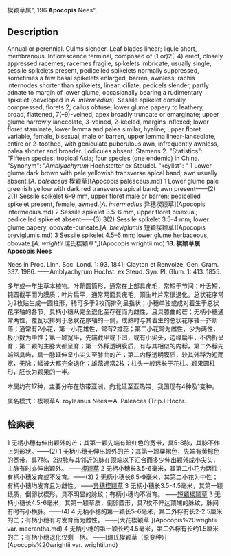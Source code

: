 楔颖草属",
196.**Apocopis** Nees",

## Description
Annual or perennial. Culms slender. Leaf blades linear; ligule short, membranous. Inflorescence terminal, composed of (1 or)2(–4) erect, closely appressed racemes; racemes fragile, spikelets imbricate, usually single, sessile spikelets present, pedicelled spikelets normally suppressed, sometimes a few basal spikelets enlarged, barren, awnless; rachis internodes shorter than spikelets, linear, ciliate; pedicels slender, partly adnate to margin of lower glume, occasionally bearing a rudimentary spikelet (developed in *A. intermedius*). Sessile spikelet dorsally compressed, florets 2; callus obtuse; lower glume papery to leathery, broad, flattened, 7(–9)-veined, apex broadly truncate or emarginate; upper glume narrowly lanceolate, 3-veined, 2-keeled, margins inflexed; lower floret staminate, lower lemma and palea similar, hyaline; upper floret variable, female, bisexual, male or barren, upper lemma linear-lanceolate, entire or 2-toothed, with geniculate puberulous awn, infrequently awnless, palea shorter and broader. Lodicules absent. Stamens 2.
  "Statistics": "Fifteen species: tropical Asia; four species (one endemic) in China.
  "Synonym": "*Amblyachyrum* Hochstetter ex Steudel.
  "keylist": "
1 Lower glume dark brown with pale yellowish transverse apical band; awn usually absent.[*A. paleaceus* 楔颖草](Apocopis paleaceus.md)
1 Lower glume pale greenish yellow with dark red transverse apical band; awn present——(2)
2(1) Sessile spikelet 6–9 mm, upper floret male or barren; pedicelled spikelet present, female, awned.[*A. intermedius* 异穗楔颖草](Apocopis intermedius.md)
2 Sessile spikelet 3.5–6 mm, upper floret bisexual; pedicelled spikelet absent——(3)
3(2) Sessile spikelet 3.5–4 mm; lower glume papery, obovate-cuneate.[*A. breviglumis* 短颖楔颖草](Apocopis breviglumis.md)
3 Sessile spikelet 4.5–6 mm; lower glume herbaceous, obovate.[*A. wrightii* 瑞氏楔颖草",](Apocopis wrightii.md)
**18. 楔颖草属 Apocopis Nees**

Nees in Proc. Linn. Soc. Lond. 1: 93. 1841; Clayton et Renvoize, Gen. Gram. 337. 1986. ——Amblyachyrum Hochst. ex Steud. Syn. Pl. Glum. 1: 413. 1855.

多年或一年生草本植物。叶鞘圆筒形，通常在上部具疣毛，常短于节间；叶舌短，钝圆截平而为膜质；叶片扁平，通常两面具疣毛，顶生叶片常很退化。总状花序常为2枚贴生成一圆柱形，稀可多于2枚而排列呈指状；小穗单独或成对着生于总状花序轴的各节，具柄小穗从完全退化至存在而为雌性，且具膝曲的芒；无柄小穗通常两性，覆瓦状排列于总状花序轴的一侧，成熟时与其着生的总状花序轴一齐断落；通常有2小花，第一小花雄性，常有2雄蕊；第二小花常为雌性，少为两性，极小数为中性；第一颖宽平，先端截平或下凹，或有小尖头，边缘扁平，不内折呈脊；第二颖的主脉大都呈脊；第一外稃透明膜质，有与其相似的内稃，第二外稃先端常具齿，具一脉延伸呈小尖头至膝曲的芒；第二内稃透明膜质，较其外稃为短而宽，无脉；鳞被大都完全退化；雄蕊通常2枚；柱头一般远长于花柱。颖果圆柱形，胚长为颖果的一半。

本属约有17种，主要分布在热带亚洲，向北延至亚热带，我国现有4种及1变种。

属名模式：楔颖草A. royleanus Nees＝A. Paleacea (Trip.) Hochr.

## 检索表

1 无柄小穗有伸出颖外的芒；其第一颖先端有暗红色的宽带，具5-8脉，其脉不作上列形状。——(2)
1 无柄小穗无伸出颖外的芒；其第一颖栗褐色，先端有黄棕色的宽带，具7脉，2边脉与其邻近的脉在顶端以下汇合而多少伸出颖外成小尖头，主脉有时亦伸出颖外。 ——[楔颖草](Apocopis%20paleacea.md)
2 无柄小穗长3.5-6毫米，其第二小花为两性；有柄小穗发育或不发育。——(3)
2 无柄小穗长6.5-9毫米，其第二小花为中性；有柄小穗均发育且为雌性。 ——[异穗楔颖草](Apocopis%20heterogama.md)
3 无柄小穗长3.5-4.5毫米，其第一颖纸质，倒卵状楔形，具不明显的脉纹；有柄小穗均不发育。 ——[短颖楔颖草](Apocopis%20breviglumis.md)
3 无柄小穗长4.5-6毫米，其第一颖草质，倒卵圆形，具7枚不伸达顶端的脉纹，脉间有时有小横脉。——(4)
4 无柄小穗的第一颖长5-6毫米，第二外稃有长2-2.5厘米的芒；有柄小穗有时发育而为雌性。 ——[大花楔颖草 ](Apocopis%20wrightii var. macrantha.md)
4 无柄小穗的第一颖长约4.5毫米，第二外稃有长约1.5厘米的芒；有柄小穗退化仅剩一柄。 ——[瑞氏楔颖草（原变种）](Apocopis%20wrightii var. wrightii.md)
